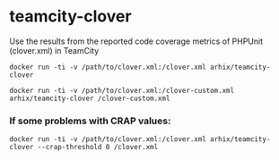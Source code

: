 # teamcity-clover

Use the results from the reported code coverage metrics of PHPUnit (clover.xml) in TeamCity

`docker run -ti -v /path/to/clover.xml:/clover.xml arhix/teamcity-clover`

`docker run -ti -v /path/to/clover.xml:/clover-custom.xml arhix/teamcity-clover /clover-custom.xml`

### If some problems with CRAP values:

`docker run -ti -v /path/to/clover.xml:/clover.xml arhix/teamcity-clover --crap-threshold 0 /clover.xml`
